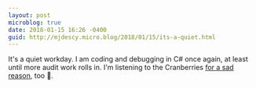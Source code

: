```yaml
---
layout: post
microblog: true
date: 2018-01-15 16:26 -0400
guid: http://mjdescy.micro.blog/2018/01/15/its-a-quiet.html
---
```

It's a quiet workday. I am coding and debugging in C# once again, at least until more audit work rolls in. I'm listening to the Cranberries [for a sad reason](https://www.nytimes.com/2018/01/15/obituaries/dolores-oriordan-dead.html), too 🎵.
